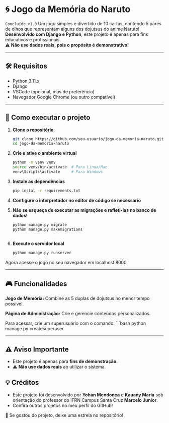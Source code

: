 # 🌀 Jogo da Memória do Naruto

`Concluído v1.0`
Um jogo simples e divertido de 10 cartas, contendo 5 pares de olhos que representam alguns dos dojutsus do anime Naruto!  
**Desenvolvido com Django e Python**, este projeto é apenas para fins educativos e profissionais.  
⚠️ **Não use dados reais, pois o propósito é demonstrativo!**

---
## 🛠️ Requisitos
  - Python 3.11.x
  - Django
  - VSCode (opcional, mas de preferência)
  - Navegador Google Chrome (ou outro compatível)

---
## 🚀 Como executar o projeto

1. **Clone o repositório**:  
    ```bash
    git clone https://github.com/seu-usuario/jogo-da-memoria-naruto.git
    cd jogo-da-memoria-naruto
   
2. **Crie e ative o ambiente virtual**
    ```bash
    python -m venv venv
    source venv/bin/activate  # Para Linux/Mac
    venv\Scripts\activate     # Para Windows

3. **Instale as dependências**
    ```bash
    pip instal -r requirements.txt

4. **Configure o interpretador no editor de código se necessário**

5. **Não se esqueça de executar as migrações e refleti-las no banco de dados!**
    ```bash
    python manage.py migrate
    python manage.py makemigrations
     
6. **Execute o servidor local**
    ```bash
    python manage.py runserver

Agora acesse o jogo no seu navegador em localhost:8000

---
## 🎮 Funcionalidades
**Jogo de Memória:**
  Combine as 5 duplas de dojutsus no menor tempo possível.

**Página de Administração:**
  Crie e gerencie conteúdos personalizados.

Para acessar, crie um superusuário com o comando:
    ```bash
    python manage.py createsuperuser

---
## ⚠️ Aviso Importante
  - Este projeto é apenas para **fins de demonstração**.
  - ⚠️ **Não use dados reais** ao utilizar o sistema.

## 💡 Créditos
  - Este projeto foi desenvolvido por **Yohan Mendonça** e **Kauany Maria** sob orientação do professor do IFRN Campus Santa Cruz **Marcelo Junior**.
  - Confira outros projetos no meu perfil do GitHub!

🌟 Se gostou do projeto, deixe uma estrela no repositório!
